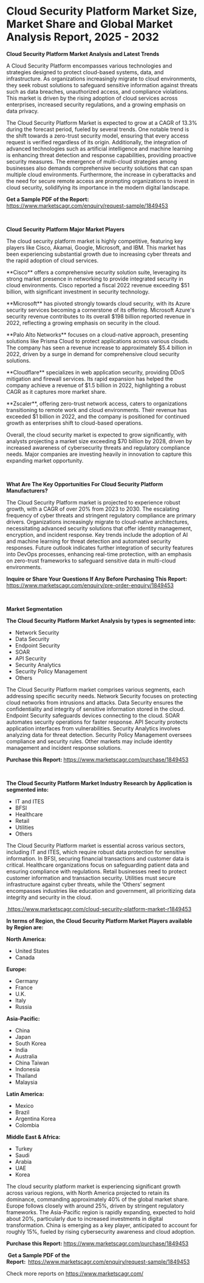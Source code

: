 <p><h1>Cloud Security Platform Market Size, Market Share and Global Market Analysis Report, 2025 - 2032</h1></p><p><strong>Cloud Security Platform Market Analysis and Latest Trends</strong></p>
<p><p>A Cloud Security Platform encompasses various technologies and strategies designed to protect cloud-based systems, data, and infrastructure. As organizations increasingly migrate to cloud environments, they seek robust solutions to safeguard sensitive information against threats such as data breaches, unauthorized access, and compliance violations. This market is driven by the rising adoption of cloud services across enterprises, increased security regulations, and a growing emphasis on data privacy.</p><p>The Cloud Security Platform Market is expected to grow at a CAGR of 13.3% during the forecast period, fueled by several trends. One notable trend is the shift towards a zero-trust security model, ensuring that every access request is verified regardless of its origin. Additionally, the integration of advanced technologies such as artificial intelligence and machine learning is enhancing threat detection and response capabilities, providing proactive security measures. The emergence of multi-cloud strategies among businesses also demands comprehensive security solutions that can span multiple cloud environments. Furthermore, the increase in cyberattacks and the need for secure remote access are prompting organizations to invest in cloud security, solidifying its importance in the modern digital landscape.</p></p>
<p><strong>Get a Sample PDF of the Report:&nbsp;</strong> <a href="https://www.marketscagr.com/enquiry/request-sample/1849453?utm_campaign=2383&utm_medium=2&utm_source=Github&utm_content=ia&utm_term=11032025&utm_id=cloud-security-platform">https://www.marketscagr.com/enquiry/request-sample/1849453</a></p>
<p>&nbsp;</p>
<p><strong>Cloud Security Platform Major Market Players</strong></p>
<p><p>The cloud security platform market is highly competitive, featuring key players like Cisco, Akamai, Google, Microsoft, and IBM. This market has been experiencing substantial growth due to increasing cyber threats and the rapid adoption of cloud services.</p><p>**Cisco** offers a comprehensive security solution suite, leveraging its strong market presence in networking to provide integrated security in cloud environments. Cisco reported a fiscal 2022 revenue exceeding $51 billion, with significant investment in security technology.</p><p>**Microsoft** has pivoted strongly towards cloud security, with its Azure security services becoming a cornerstone of its offering. Microsoft Azure's security revenue contributes to its overall $198 billion reported revenue in 2022, reflecting a growing emphasis on security in the cloud.</p><p>**Palo Alto Networks** focuses on a cloud-native approach, presenting solutions like Prisma Cloud to protect applications across various clouds. The company has seen a revenue increase to approximately $5.4 billion in 2022, driven by a surge in demand for comprehensive cloud security solutions.</p><p>**Cloudflare** specializes in web application security, providing DDoS mitigation and firewall services. Its rapid expansion has helped the company achieve a revenue of $1.5 billion in 2022, highlighting a robust CAGR as it captures more market share.</p><p>**Zscaler**, offering zero-trust network access, caters to organizations transitioning to remote work and cloud environments. Their revenue has exceeded $1 billion in 2022, and the company is positioned for continued growth as enterprises shift to cloud-based operations.</p><p>Overall, the cloud security market is expected to grow significantly, with analysts projecting a market size exceeding $70 billion by 2028, driven by increased awareness of cybersecurity threats and regulatory compliance needs. Major companies are investing heavily in innovation to capture this expanding market opportunity.</p></p>
<p>&nbsp;</p>
<p><strong>What Are The Key Opportunities For Cloud Security Platform Manufacturers?</strong></p>
<p><p>The Cloud Security Platform market is projected to experience robust growth, with a CAGR of over 20% from 2023 to 2030. The escalating frequency of cyber threats and stringent regulatory compliance are primary drivers. Organizations increasingly migrate to cloud-native architectures, necessitating advanced security solutions that offer identity management, encryption, and incident response. Key trends include the adoption of AI and machine learning for threat detection and automated security responses. Future outlook indicates further integration of security features into DevOps processes, enhancing real-time protection, with an emphasis on zero-trust frameworks to safeguard sensitive data in multi-cloud environments.</p></p>
<p><strong>Inquire or Share Your Questions If Any Before Purchasing This Report:</strong> <a href="https://www.marketscagr.com/enquiry/pre-order-enquiry/1849453?utm_campaign=2383&utm_medium=2&utm_source=Github&utm_content=ia&utm_term=11032025&utm_id=cloud-security-platform">https://www.marketscagr.com/enquiry/pre-order-enquiry/1849453</a></p>
<p>&nbsp;</p>
<p><strong>Market Segmentation</strong></p>
<p><strong>The Cloud Security Platform Market Analysis by types is segmented into:</strong></p>
<p><ul><li>Network Security</li><li>Data Security</li><li>Endpoint Security</li><li>SOAR</li><li>API Security</li><li>Security Analytics</li><li>Security Policy Management</li><li>Others</li></ul></p>
<p><p>The Cloud Security Platform market comprises various segments, each addressing specific security needs. Network Security focuses on protecting cloud networks from intrusions and attacks. Data Security ensures the confidentiality and integrity of sensitive information stored in the cloud. Endpoint Security safeguards devices connecting to the cloud. SOAR automates security operations for faster response. API Security protects application interfaces from vulnerabilities. Security Analytics involves analyzing data for threat detection. Security Policy Management oversees compliance and security rules. Other markets may include identity management and incident response solutions.</p></p>
<p><strong>Purchase this Report:&nbsp;</strong><a href="https://www.marketscagr.com/purchase/1849453?utm_campaign=2383&utm_medium=2&utm_source=Github&utm_content=ia&utm_term=11032025&utm_id=cloud-security-platform">https://www.marketscagr.com/purchase/1849453</a></p>
<p>&nbsp;</p>
<p><strong>The Cloud Security Platform Market Industry Research by Application is segmented into:</strong></p>
<p><ul><li>IT and ITES</li><li>BFSI</li><li>Healthcare</li><li>Retail</li><li>Utilities</li><li>Others</li></ul></p>
<p><p>The Cloud Security Platform market is essential across various sectors, including IT and ITES, which require robust data protection for sensitive information. In BFSI, securing financial transactions and customer data is critical. Healthcare organizations focus on safeguarding patient data and ensuring compliance with regulations. Retail businesses need to protect customer information and transaction security. Utilities must secure infrastructure against cyber threats, while the ‘Others’ segment encompasses industries like education and government, all prioritizing data integrity and security in the cloud.</p></p>
<p><a href="https://www.marketscagr.com/cloud-security-platform-market-r1849453?utm_campaign=2383&utm_medium=2&utm_source=Github&utm_content=ia&utm_term=11032025&utm_id=cloud-security-platform">&nbsp;https://www.marketscagr.com/cloud-security-platform-market-r1849453</a></p>
<p><strong>In terms of Region, the Cloud Security Platform Market Players available by Region are:</strong></p>
<p>
    <p> <strong> North America: </strong>
        <ul>
            <li>United States</li>
            <li>Canada</li>
        </ul>
        </p> 
    <p> <strong> Europe: </strong>
        <ul>
            <li>Germany</li>
            <li>France</li>
            <li>U.K.</li>
            <li>Italy</li>
            <li>Russia</li>
        </ul>
        </p> 
    <p> <strong> Asia-Pacific: </strong>
        <ul>
            <li>China</li>
            <li>Japan</li>
            <li>South Korea</li>
            <li>India</li>
            <li>Australia</li>
            <li>China Taiwan</li>
            <li>Indonesia</li>
            <li>Thailand</li>
            <li>Malaysia</li>
        </ul>
        </p> 
    <p> <strong> Latin America: </strong>
        <ul>
            <li>Mexico</li>
            <li>Brazil</li>
            <li>Argentina Korea</li>
            <li>Colombia</li>
        </ul>
        </p> 
    <p> <strong> Middle East & Africa: </strong>
        <ul>
            <li>Turkey</li>
            <li>Saudi</li>
            <li>Arabia</li>
            <li>UAE</li>
            <li>Korea</li>
        </ul>
    </p>
    </p>
<p><p>The cloud security platform market is experiencing significant growth across various regions, with North America projected to retain its dominance, commanding approximately 40% of the global market share. Europe follows closely with around 25%, driven by stringent regulatory frameworks. The Asia-Pacific region is rapidly expanding, expected to hold about 20%, particularly due to increased investments in digital transformation. China is emerging as a key player, anticipated to account for roughly 15%, fueled by rising cybersecurity awareness and cloud adoption.</p></p>
<p><strong>Purchase this Report: </strong><a href="https://www.marketscagr.com/purchase/1849453?utm_campaign=2383&utm_medium=2&utm_source=Github&utm_content=ia&utm_term=11032025&utm_id=cloud-security-platform">https://www.marketscagr.com/purchase/1849453</a></p>
<p>&nbsp;<strong>Get a Sample PDF of the Report:&nbsp;&nbsp;</strong><a href="https://www.marketscagr.com/enquiry/request-sample/1849453?utm_campaign=2383&utm_medium=2&utm_source=Github&utm_content=ia&utm_term=11032025&utm_id=cloud-security-platform">https://www.marketscagr.com/enquiry/request-sample/1849453</a></p>
<p><strong></strong></p>
<p>Check more reports on <a href="https://www.marketscagr.com/?utm_campaign=2383&utm_medium=2&utm_source=Github&utm_content=ia&utm_term=11032025&utm_id=cloud-security-platform">https://www.marketscagr.com/</a></p>